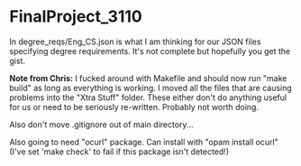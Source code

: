 # FinalProject_3110

In degree_reqs/Eng_CS.json is what I am thinking for our JSON files specifying
degree requirements. It's not complete but hopefully you get the gist.



**Note from Chris:** I fucked around with Makefile and should now run "make build"
as long as everything is working. I moved all the files that are causing problems
into the "Xtra Stuff" folder. These either don't do anything useful for us or 
need to be seriously re-written. Probably not worth doing.

Also don't move .gitignore out of main directory...

Also going to need "ocurl" package.
Can install with "opam install ocurl" (I've set 'make check' to fail
if this package isn't detected!)